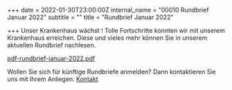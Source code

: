 +++
date = 2022-01-30T23:00:00Z
internal_name = "00010 Rundbrief Januar 2022"
subtitle = ""
title = "Rundbrief Januar 2022"

+++
Unser Krankenhaus wächst ! Tolle Fortschritte konnten wir mit unserem Krankenhaus erreichen. Diese und vieles mehr können Sie in unserem aktuellen Rundbrief nachlesen.

[pdf-rundbrief-januar-2022.pdf](/uploads/pdf-rundbrief-januar-2022.pdf "PDF Rundbrief Januar 2022")

Wollen Sie sich für künftige Rundbriefe anmelden? Dann kontaktieren Sie uns mit Ihrem Anliegen: [Kontakt](https://projekthilfe-uganda.de/verein/kontakt "Kontaktinformationen")